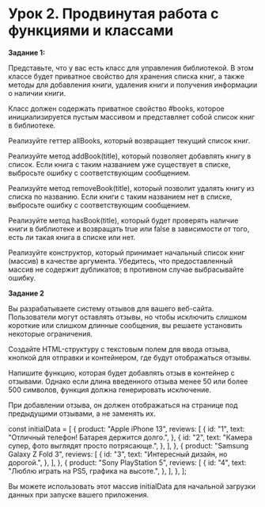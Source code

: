 # Урок 2. Продвинутая работа с функциями и классами

**Задание 1:**

Представьте, что у вас есть класс для управления библиотекой. В этом классе будет приватное свойство для хранения списка книг, а также методы для добавления книги, удаления книги и получения информации о наличии книги.

Класс должен содержать приватное свойство #books, которое инициализируется пустым массивом и представляет собой список книг в библиотеке.

Реализуйте геттер allBooks, который возвращает текущий список книг.

Реализуйте метод addBook(title), который позволяет добавлять книгу в список. Если книга с таким названием уже существует в списке, выбросьте ошибку с соответствующим сообщением.

Реализуйте метод removeBook(title), который позволит удалять книгу из списка по названию. Если книги с таким названием нет в списке, выбросьте ошибку с соответствующим сообщением.

Реализуйте метод hasBook(title), который будет проверять наличие книги в библиотеке и возвращать true или false в зависимости от того, есть ли такая книга в списке или нет.

Реализуйте конструктор, который принимает начальный список книг (массив) в качестве аргумента. Убедитесь, что предоставленный массив не содержит дубликатов; в противном случае выбрасывайте ошибку.

**Задание 2**

Вы разрабатываете систему отзывов для вашего веб-сайта. Пользователи могут оставлять отзывы, но чтобы исключить слишком короткие или слишком длинные сообщения, вы решаете установить некоторые ограничения.

Создайте HTML-структуру с текстовым полем для ввода отзыва, кнопкой для отправки и контейнером, где будут отображаться отзывы.

Напишите функцию, которая будет добавлять отзыв в контейнер с отзывами. Однако если длина введенного отзыва менее 50 или более 500 символов, функция должна генерировать исключение.

При добавлении отзыва, он должен отображаться на странице под предыдущими отзывами, а не заменять их.


const initialData = [
    {
        product: "Apple iPhone 13",
        reviews: [
            {
                id: "1",
                text: "Отличный телефон! Батарея держится долго.",
            },
            {
                id: "2",
                text: "Камера супер, фото выглядят просто потрясающе.",
            },
        ],
    },
    {
        product: "Samsung Galaxy Z Fold 3",
        reviews: [
            {
                id: "3",
                text: "Интересный дизайн, но дорогой.",
            },
        ],
    },
    {
        product: "Sony PlayStation 5",
        reviews: [
            {
                id: "4",
                text: "Люблю играть на PS5, графика на высоте.",
            },
        ],
    },
];

Вы можете использовать этот массив initialData для начальной загрузки данных при запуске вашего приложения.